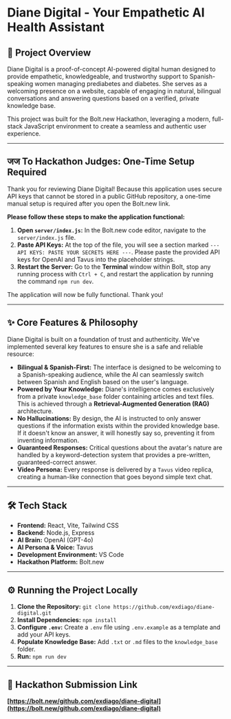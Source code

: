 # Diane Digital - Your Empathetic AI Health Assistant

## 🚀 Project Overview

Diane Digital is a proof-of-concept AI-powered digital human designed to provide empathetic, knowledgeable, and trustworthy support to Spanish-speaking women managing prediabetes and diabetes. She serves as a welcoming presence on a website, capable of engaging in natural, bilingual conversations and answering questions based on a verified, private knowledge base.

This project was built for the Bolt.new Hackathon, leveraging a modern, full-stack JavaScript environment to create a seamless and authentic user experience.

---

##  जज To Hackathon Judges: One-Time Setup Required

Thank you for reviewing Diane Digital! Because this application uses secure API keys that cannot be stored in a public GitHub repository, a one-time manual setup is required after you open the Bolt.new link.

**Please follow these steps to make the application functional:**

1.  **Open `server/index.js`:** In the Bolt.new code editor, navigate to the `server/index.js` file.
2.  **Paste API Keys:** At the top of the file, you will see a section marked `--- API KEYS: PASTE YOUR SECRETS HERE ---`. Please paste the provided API keys for OpenAI and Tavus into the placeholder strings.
3.  **Restart the Server:** Go to the **Terminal** window within Bolt, stop any running process with `Ctrl + C`, and restart the application by running the command `npm run dev`.

The application will now be fully functional. Thank you!

---

## ✨ Core Features & Philosophy

Diane Digital is built on a foundation of trust and authenticity. We've implemented several key features to ensure she is a safe and reliable resource:

* **Bilingual & Spanish-First:** The interface is designed to be welcoming to a Spanish-speaking audience, while the AI can seamlessly switch between Spanish and English based on the user's language.
* **Powered by Your Knowledge:** Diane's intelligence comes exclusively from a private `knowledge_base` folder containing articles and text files. This is achieved through a **Retrieval-Augmented Generation (RAG)** architecture.
* **No Hallucinations:** By design, the AI is instructed to only answer questions if the information exists within the provided knowledge base. If it doesn't know an answer, it will honestly say so, preventing it from inventing information.
* **Guaranteed Responses:** Critical questions about the avatar's nature are handled by a keyword-detection system that provides a pre-written, guaranteed-correct answer.
* **Video Persona:** Every response is delivered by a `Tavus` video replica, creating a human-like connection that goes beyond simple text chat.

---

## 🛠️ Tech Stack

* **Frontend:** React, Vite, Tailwind CSS
* **Backend:** Node.js, Express
* **AI Brain:** OpenAI (GPT-4o)
* **AI Persona & Voice:** Tavus
* **Development Environment:** VS Code
* **Hackathon Platform:** Bolt.new

---

## ⚙️ Running the Project Locally

1.  **Clone the Repository:** `git clone https://github.com/exdiago/diane-digital.git`
2.  **Install Dependencies:** `npm install`
3.  **Configure `.env`:** Create a `.env` file using `.env.example` as a template and add your API keys.
4.  **Populate Knowledge Base:** Add `.txt` or `.md` files to the `knowledge_base` folder.
5.  **Run:** `npm run dev`

---

## 🚀 Hackathon Submission Link

**[https://bolt.new/github.com/exdiago/diane-digital](https://bolt.new/github.com/exdiago/diane-digital)**

